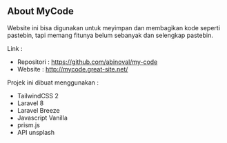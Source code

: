 ## About MyCode

Website ini bisa digunakan untuk meyimpan dan membagikan kode seperti pastebin, tapi memang fitunya belum sebanyak dan selengkap pastebin. 

Link :
- Repositori : https://github.com/abinoval/my-code
- Website : http://mycode.great-site.net/

Projek ini dibuat menggunakan :
 - TailwindCSS 2
 - Laravel 8
 - Laravel Breeze
 - Javascript Vanilla
 - prism.js
- API unsplash
